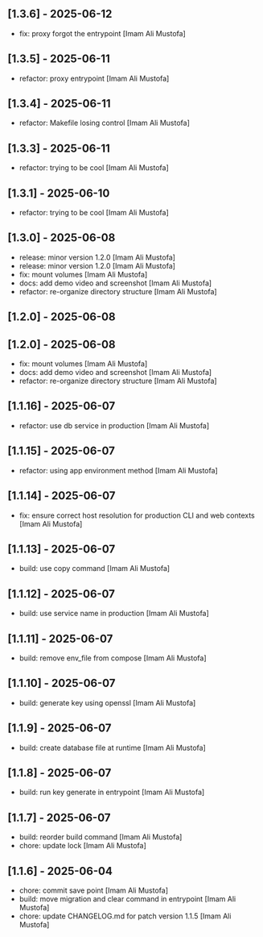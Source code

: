 ## [1.3.6] - 2025-06-12

- fix: proxy forgot the entrypoint [Imam Ali Mustofa]

## [1.3.5] - 2025-06-11

- refactor: proxy entrypoint [Imam Ali Mustofa]

## [1.3.4] - 2025-06-11

- refactor: Makefile losing control [Imam Ali Mustofa]

## [1.3.3] - 2025-06-11

- refactor: trying to be cool [Imam Ali Mustofa]

## [1.3.1] - 2025-06-10

- refactor: trying to be cool [Imam Ali Mustofa]

## [1.3.0] - 2025-06-08

- release: minor version 1.2.0 [Imam Ali Mustofa]
- release: minor version 1.2.0 [Imam Ali Mustofa]
- fix: mount volumes [Imam Ali Mustofa]
- docs: add demo video and screenshot [Imam Ali Mustofa]
- refactor: re-organize directory structure [Imam Ali Mustofa]

## [1.2.0] - 2025-06-08



## [1.2.0] - 2025-06-08

- fix: mount volumes [Imam Ali Mustofa]
- docs: add demo video and screenshot [Imam Ali Mustofa]
- refactor: re-organize directory structure [Imam Ali Mustofa]

## [1.1.16] - 2025-06-07

- refactor: use db service in production [Imam Ali Mustofa]

## [1.1.15] - 2025-06-07

- refactor: using app environment method [Imam Ali Mustofa]

## [1.1.14] - 2025-06-07

- fix: ensure correct host resolution for production CLI and web contexts [Imam Ali Mustofa]

## [1.1.13] - 2025-06-07

- build: use copy command [Imam Ali Mustofa]

## [1.1.12] - 2025-06-07

- build: use service name in production [Imam Ali Mustofa]

## [1.1.11] - 2025-06-07

- build: remove env_file from compose [Imam Ali Mustofa]

## [1.1.10] - 2025-06-07

- build: generate key using openssl [Imam Ali Mustofa]

## [1.1.9] - 2025-06-07

- build: create database file at runtime [Imam Ali Mustofa]

## [1.1.8] - 2025-06-07

- build: run key generate in entrypoint [Imam Ali Mustofa]

## [1.1.7] - 2025-06-07

- build: reorder build command [Imam Ali Mustofa]
- chore: update lock [Imam Ali Mustofa]

## [1.1.6] - 2025-06-04

- chore: commit save point [Imam Ali Mustofa]
- build: move migration and clear command in entrypoint [Imam Ali Mustofa]
- chore: update CHANGELOG.md for patch version 1.1.5 [Imam Ali Mustofa]
